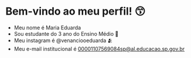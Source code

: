 # Bem-vindo ao meu perfil! 😙
- Meu nome é Maria Eduarda
- Sou estudante do 3 ano do Ensino Médio 📖
- Meu instagram é @venanciooeduarda 🫂
- Meu e-mail institucional é 00001107569084sp@al.educacao.sp.gov.br

